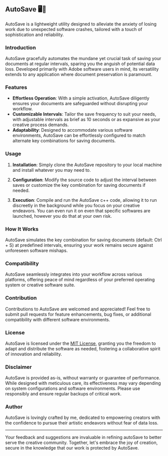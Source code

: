 ## AutoSave 🖥️💾

AutoSave is a lightweight utility designed to alleviate the anxiety of losing work due to unexpected software crashes, tailored with a touch of sophistication and reliability.

### Introduction

AutoSave gracefully automates the mundane yet crucial task of saving your documents at regular intervals, sparing you the anguish of potential data loss. Developed primarily with Adobe software users in mind, its versatility extends to any application where document preservation is paramount.

### Features

- **Effortless Operation**: With a simple activation, AutoSave diligently ensures your documents are safeguarded without disrupting your workflow.
- **Customizable Intervals**: Tailor the save frequency to suit your needs, with adjustable intervals as brief as 10 seconds or as expansive as your creative process demands.
- **Adaptability**: Designed to accommodate various software environments, AutoSave can be effortlessly configured to match alternate key combinations for saving documents.

### Usage

1. **Installation**: Simply clone the AutoSave repository to your local machine and install whatever you may need to.

2. **Configuration**: Modify the source code to adjust the interval between saves or customize the key combination for saving documents if needed.

3. **Execution**: Compile and run the AutoSave c++ code, allowing it to run discreetly in the background while you focus on your creative endeavors. You can even run it on even that specific softwares are launched, however you do that at your own risk.

### How It Works

AutoSave simulates the key combination for saving documents (default: Ctrl + S) at predefined intervals, ensuring your work remains secure against unforeseen software mishaps.

### Compatibility

AutoSave seamlessly integrates into your workflow across various platforms, offering peace of mind regardless of your preferred operating system or creative software suite.

### Contribution

Contributions to AutoSave are welcomed and appreciated! Feel free to submit pull requests for feature enhancements, bug fixes, or additional compatibility with different software environments.

### License

AutoSave is licensed under the [MIT License](LICENSE), granting you the freedom to adapt and distribute the software as needed, fostering a collaborative spirit of innovation and reliability.

### Disclaimer

AutoSave is provided as-is, without warranty or guarantee of performance. While designed with meticulous care, its effectiveness may vary depending on system configurations and software environments. Please use responsibly and ensure regular backups of critical work.

### Author

AutoSave is lovingly crafted by me, dedicated to empowering creators with the confidence to pursue their artistic endeavors without fear of data loss.

---

Your feedback and suggestions are invaluable in refining autoSave to better serve the creative community. Together, let's embrace the joy of creation, secure in the knowledge that our work is protected by AutoSave.
